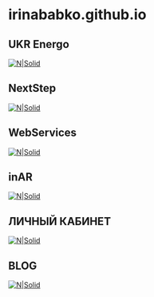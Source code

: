 # irinababko.github.io
## UKR Energo
[![N|Solid](https://irinababko.github.io/img/Background.jpg)](https://irinababko.github.io/UKREnergo/index.html)
## NextStep
[![N|Solid](https://irinababko.github.io/img/NextStep.png)](https://irinababko.github.io/NextStep/index.html)
## WebServices
[![N|Solid](https://irinababko.github.io/WS/images/banner-2.png)](https://irinababko.github.io/WS/index.html)
## inAR
[![N|Solid](https://irinababko.github.io/in_AR/img/screen-mini.jpg)](https://irinababko.github.io/in_AR/index.html)
## ЛИЧНЫЙ КАБИНЕТ
[![N|Solid](https://irinababko.github.io/img/cab-1.jpg)](https://irinababko.github.io/profile.html)
## BLOG
[![N|Solid](https://irinababko.github.io/img/blog-1.jpg)](https://irinababko.github.io/blog.html)


